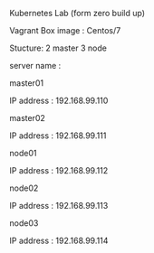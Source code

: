 Kubernetes Lab (form zero build up)

Vagrant Box image : Centos/7

Stucture: 2 master 3 node

server name :

master01

IP address : 192.168.99.110

master02

IP address : 192.168.99.111

node01

IP address : 192.168.99.112

node02

IP address : 192.168.99.113

node03

IP address : 192.168.99.114
